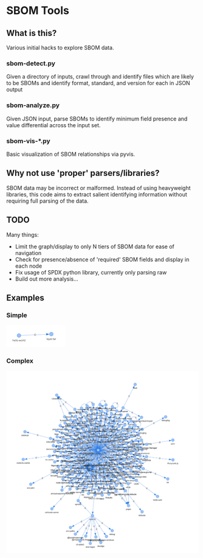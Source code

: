 
# SBOM Tools

## What is this?

Various initial hacks to explore SBOM data.

### sbom-detect.py 

Given a directory of inputs, crawl through and identify files which are likely to be SBOMs and identify format, standard, and version for each in JSON output

### sbom-analyze.py 

Given JSON input, parse SBOMs to identify minimum field presence and value differential across the input set.

### sbom-vis-*.py

Basic visualization of SBOM relationships via pyvis. 


## Why not use 'proper' parsers/libraries?

SBOM data may be incorrect or malformed. Instead of using heavyweight libraries, this code aims to extract salient identifying information without requiring full parsing of the data.


## TODO

Many things:

* Limit the graph/display to only N tiers of SBOM data for ease of navigation
* Check for presence/absence of 'required' SBOM fields and display in each node
* Fix usage of SPDX python library, currently only parsing raw
* Build out more analysis...


## Examples

### Simple
![simple](basic-container.png )

### Complex

![complex](complex-container.png )

